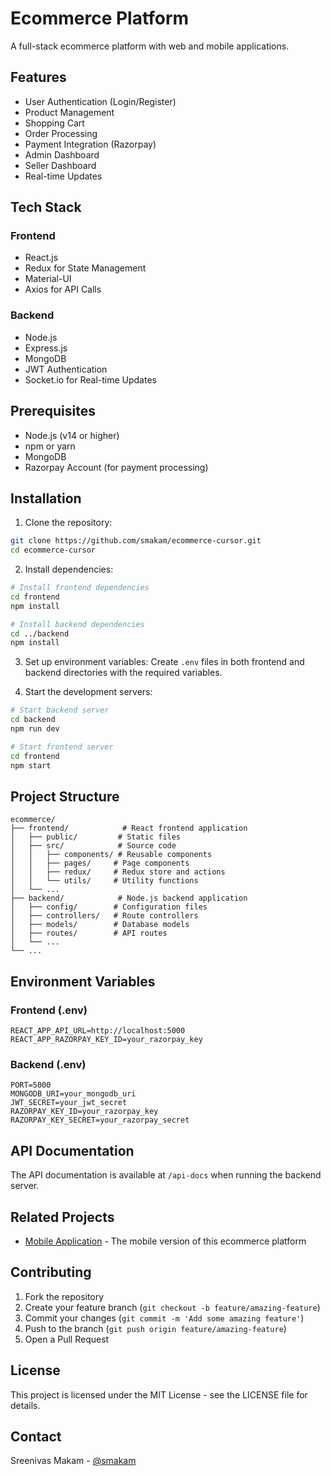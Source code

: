 # Ecommerce Platform

A full-stack ecommerce platform with web and mobile applications.

## Features

- User Authentication (Login/Register)
- Product Management
- Shopping Cart
- Order Processing
- Payment Integration (Razorpay)
- Admin Dashboard
- Seller Dashboard
- Real-time Updates

## Tech Stack

### Frontend

- React.js
- Redux for State Management
- Material-UI
- Axios for API Calls

### Backend

- Node.js
- Express.js
- MongoDB
- JWT Authentication
- Socket.io for Real-time Updates

## Prerequisites

- Node.js (v14 or higher)
- npm or yarn
- MongoDB
- Razorpay Account (for payment processing)

## Installation

1. Clone the repository:

```bash
git clone https://github.com/smakam/ecommerce-cursor.git
cd ecommerce-cursor
```

2. Install dependencies:

```bash
# Install frontend dependencies
cd frontend
npm install

# Install backend dependencies
cd ../backend
npm install
```

3. Set up environment variables:
   Create `.env` files in both frontend and backend directories with the required variables.

4. Start the development servers:

```bash
# Start backend server
cd backend
npm run dev

# Start frontend server
cd frontend
npm start
```

## Project Structure

```
ecommerce/
├── frontend/            # React frontend application
│   ├── public/         # Static files
│   ├── src/            # Source code
│   │   ├── components/ # Reusable components
│   │   ├── pages/     # Page components
│   │   ├── redux/     # Redux store and actions
│   │   └── utils/     # Utility functions
│   └── ...
├── backend/            # Node.js backend application
│   ├── config/        # Configuration files
│   ├── controllers/   # Route controllers
│   ├── models/        # Database models
│   ├── routes/        # API routes
│   └── ...
└── ...
```

## Environment Variables

### Frontend (.env)

```
REACT_APP_API_URL=http://localhost:5000
REACT_APP_RAZORPAY_KEY_ID=your_razorpay_key
```

### Backend (.env)

```
PORT=5000
MONGODB_URI=your_mongodb_uri
JWT_SECRET=your_jwt_secret
RAZORPAY_KEY_ID=your_razorpay_key
RAZORPAY_KEY_SECRET=your_razorpay_secret
```

## API Documentation

The API documentation is available at `/api-docs` when running the backend server.

## Related Projects

- [Mobile Application](https://github.com/smakam/ecommerce-cursor-mobile) - The mobile version of this ecommerce platform

## Contributing

1. Fork the repository
2. Create your feature branch (`git checkout -b feature/amazing-feature`)
3. Commit your changes (`git commit -m 'Add some amazing feature'`)
4. Push to the branch (`git push origin feature/amazing-feature`)
5. Open a Pull Request

## License

This project is licensed under the MIT License - see the LICENSE file for details.

## Contact

Sreenivas Makam - [@smakam](https://github.com/smakam)
